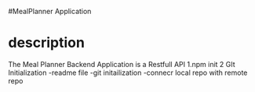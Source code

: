 #MealPlanner Application 
# description 

The Meal Planner Backend Application is a Restfull API
1.npm init
2 GIt Initialization
    -readme file
    -git initailization
    -connecr local repo with remote repo

